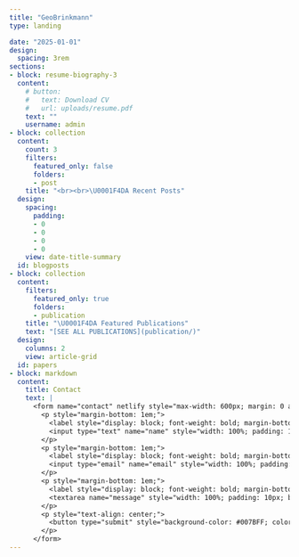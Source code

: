 ```yaml
---
title: "GeoBrinkmann"
type: landing

date: "2025-01-01"
design:
  spacing: 3rem
sections:
- block: resume-biography-3
  content:
    # button:
    #   text: Download CV
    #   url: uploads/resume.pdf
    text: ""
    username: admin
- block: collection
  content:
    count: 3
    filters:
      featured_only: false
      folders:
      - post
    title: "<br><br>\U0001F4DA Recent Posts"
  design:
    spacing:
      padding:
      - 0
      - 0
      - 0
      - 0
    view: date-title-summary
  id: blogposts
- block: collection
  content:
    filters:
      featured_only: true
      folders:
      - publication
    title: "\U0001F4DA Featured Publications"
    text: "[SEE ALL PUBLICATIONS](publication/)"
  design:
    columns: 2
    view: article-grid
  id: papers
- block: markdown
  content:
    title: Contact
    text: |
      <form name="contact" netlify style="max-width: 600px; margin: 0 auto; padding: 20px; background-color: #f9f9f9; border: 1px solid #ddd; border-radius: 8px;">
        <p style="margin-bottom: 1em;">
          <label style="display: block; font-weight: bold; margin-bottom: 0.5em;">Name:</label>
          <input type="text" name="name" style="width: 100%; padding: 10px; border: 1px solid #ccc; border-radius: 4px;" />
        </p>
        <p style="margin-bottom: 1em;">
          <label style="display: block; font-weight: bold; margin-bottom: 0.5em;">Email:</label>
          <input type="email" name="email" style="width: 100%; padding: 10px; border: 1px solid #ccc; border-radius: 4px;" />
        </p>
        <p style="margin-bottom: 1em;">
          <label style="display: block; font-weight: bold; margin-bottom: 0.5em;">Message:</label>
          <textarea name="message" style="width: 100%; padding: 10px; border: 1px solid #ccc; border-radius: 4px; height: 150px;"></textarea>
        </p>
        <p style="text-align: center;">
          <button type="submit" style="background-color: #007BFF; color: white; padding: 10px 20px; border: none; border-radius: 4px; cursor: pointer;">Send</button>
        </p>
      </form>
---
```

